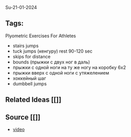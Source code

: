 Su-21-01-2024
## Tags: 
Plyometric Exercises For Athletes
- stairs jumps
- tuck jumps (кенгуру) rest 90-120 sec
- skips for distance
- bounds (прыжки с двух ног в даль)
- прыжки с одной ноги на ту же ногу на коробку 6х2
- прыжки вверх с одной ноги с утяжелением
- хоккейный шаг
- dumbbell jumps

## Related Ideas [[]]
## Source [[]]
- [video](https://youtu.be/oMXHBcI1wJU?si=frDSXmVq3OyMHKHR)



